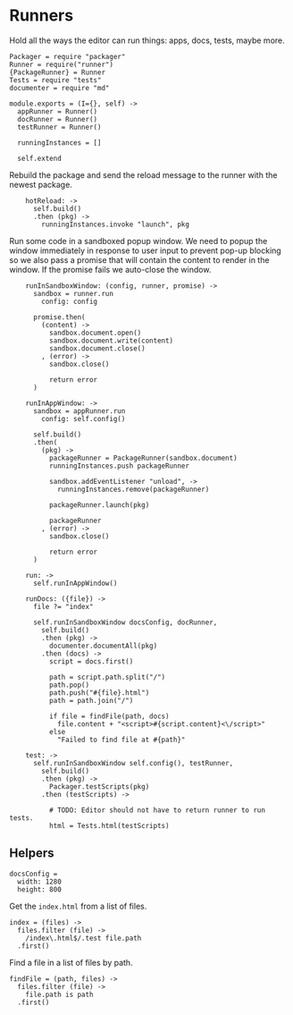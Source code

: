 Runners
=======

Hold all the ways the editor can run things: apps, docs, tests, maybe more.

    Packager = require "packager"
    Runner = require("runner")
    {PackageRunner} = Runner
    Tests = require "tests"
    documenter = require "md"

    module.exports = (I={}, self) ->
      appRunner = Runner()
      docRunner = Runner()
      testRunner = Runner()

      runningInstances = []

      self.extend

Rebuild the package and send the reload message to the runner with the newest package.

        hotReload: ->
          self.build()
          .then (pkg) ->
            runningInstances.invoke "launch", pkg

Run some code in a sandboxed popup window. We need to popup the window immediately
in response to user input to prevent pop-up blocking so we also pass a promise
that will contain the content to render in the window. If the promise fails we
auto-close the window.

        runInSandboxWindow: (config, runner, promise) ->
          sandbox = runner.run
            config: config

          promise.then(
            (content) ->
              sandbox.document.open()
              sandbox.document.write(content)
              sandbox.document.close()
            , (error) ->
              sandbox.close()

              return error
          )

        runInAppWindow: ->
          sandbox = appRunner.run
            config: self.config()

          self.build()
          .then(
            (pkg) ->
              packageRunner = PackageRunner(sandbox.document)
              runningInstances.push packageRunner

              sandbox.addEventListener "unload", ->
                runningInstances.remove(packageRunner)

              packageRunner.launch(pkg)

              packageRunner
            , (error) ->
              sandbox.close()

              return error
          ) 

        run: ->
          self.runInAppWindow()

        runDocs: ({file}) ->
          file ?= "index"

          self.runInSandboxWindow docsConfig, docRunner,
            self.build()
            .then (pkg) ->
              documenter.documentAll(pkg)
            .then (docs) ->
              script = docs.first()

              path = script.path.split("/")
              path.pop()
              path.push("#{file}.html")
              path = path.join("/")

              if file = findFile(path, docs)
                file.content + "<script>#{script.content}<\/script>"
              else
                "Failed to find file at #{path}"

        test: ->
          self.runInSandboxWindow self.config(), testRunner,
            self.build()
            .then (pkg) ->
              Packager.testScripts(pkg)
            .then (testScripts) ->

              # TODO: Editor should not have to return runner to run tests.
              html = Tests.html(testScripts)

Helpers
-------

    docsConfig =
      width: 1280
      height: 800

Get the `index.html` from a list of files.

    index = (files) ->
      files.filter (file) ->
        /index\.html$/.test file.path
      .first()

Find a file in a list of files by path.

    findFile = (path, files) ->
      files.filter (file) ->
        file.path is path
      .first()
